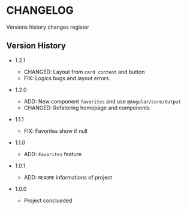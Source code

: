 # CHANGELOG

Versions history changes register

## Version History

* 1.2.1
  * CHANGED: Layout from `card content` and button
  * FIX: Logics bugs and layout errors.

* 1.2.0
  * ADD: New component `favorites` and use `@Angular/core/Output`
  * CHANGED: Refatoring homepage and components

* 1.1.1
  * FIX: Favorites show if null

* 1.1.0
  * ADD: `Favorites` feature

* 1.0.1
  * ADD: `README` informations of project

* 1.0.0
  * Project conclueded
